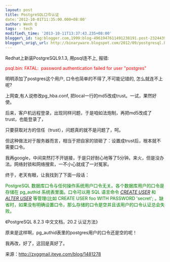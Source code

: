 ```yaml
--- 
layout: post 
title: PostgreSQL口令认证 
date:'2012-10-01T11:35:00.000+08:00' 
author: Wenh Q
tags: - tech
modified\_time: '2013-10-11T13:37:43.235+08:00' 
blogger\_id: tag:blogger.com,1999:blog-4961947611491238191.post-2324439459364683185
blogger\_orig\_url: http://binaryware.blogspot.com/2012/09/postgresql.html
---
```

<div id="blog_content" class="blog_content">

Redhat上新装PostgreSQL9.1.3, 用psql连不上, 报错:

<span style="color: red;">psql.bin: FATAL:  password authentication
failed for user "postgres"</span>

明明添加了postgres这个用户, 口令也简单的不得了,不可能记错的,
怎么就连不上呢?



上网查,有人说修改pg\_hba.conf,
把local一行的md5改成trust。一试，果然好使。



后来，客户机远程登录，出现同样问题，于是咱如法炮制，再把md5改成了trust，也能登录了，



只要获取对方的信任（trust），问题真的就不是问题了，呵。



但这种做法对于服务器而言，相当于把自家的锁砸了：设置成trust后，根本就不需要口令。



我再google，中间突然打不开链接，于是只好耐心地等了5分钟。来火，但是没办法。网络封锁和网络搜索，一不小心就成了一对冤家。



终于，老天有眼，让我找到了下面一段话：



<span style="color: green;">PostgreSQL
数据库口令与任何操作系统用户口令无关。各个数据库用户的口令是存储在
pg\_authid 系统表里面。口令可以用 SQL 语言命令 [*CREATE
USER*](http://www.blogger.com/blogger.g?blogID=4961947611491238191) 和
[*ALTER
USER*](http://www.blogger.com/blogger.g?blogID=4961947611491238191)
等管理(比如 CREATE USER foo WITH PASSWORD 'secret';
。缺省时，如果没有明确设置口令，那么存储的口令是空并且该用户的口令认证总会失败。</span>

《PostgreSQL 8.2.3 中文文档，20.2 认证方法》



原来是这样啊，<span>pg\_authid表里的postgres用户的口令还是空的呢！</span>

<span>我再改，好了，这回是真好了。</span>



<span>来源：http://zxggmail.iteye.com/blog/1481278 </span>


</div>
